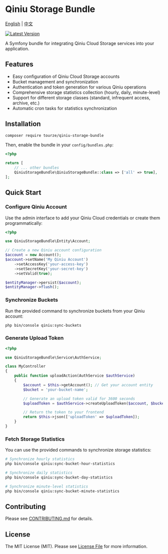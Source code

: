 # Qiniu Storage Bundle

[English](README.md) | [中文](README.zh-CN.md)

[![Latest Version](https://img.shields.io/packagist/v/tourze/qiniu-storage-bundle.svg?style=flat-square)](https://packagist.org/packages/tourze/qiniu-storage-bundle)

A Symfony bundle for integrating Qiniu Cloud Storage services into your application.

## Features

- Easy configuration of Qiniu Cloud Storage accounts
- Bucket management and synchronization
- Authentication and token generation for various Qiniu operations
- Comprehensive storage statistics collection (hourly, daily, minute-level)
- Support for different storage classes (standard, infrequent access, archive, etc.)
- Automatic cron tasks for statistics synchronization

## Installation

```bash
composer require tourze/qiniu-storage-bundle
```

Then, enable the bundle in your `config/bundles.php`:

```php
<?php

return [
    // ... other bundles
    QiniuStorageBundle\QiniuStorageBundle::class => ['all' => true],
];
```

## Quick Start

### Configure Qiniu Account

Use the admin interface to add your Qiniu Cloud credentials or create them programmatically:

```php
<?php

use QiniuStorageBundle\Entity\Account;

// Create a new Qiniu account configuration
$account = new Account();
$account->setName('My Qiniu Account')
    ->setAccessKey('your-access-key')
    ->setSecretKey('your-secret-key')
    ->setValid(true);

$entityManager->persist($account);
$entityManager->flush();
```

### Synchronize Buckets

Run the provided command to synchronize buckets from your Qiniu account:

```bash
php bin/console qiniu:sync-buckets
```

### Generate Upload Token

```php
<?php

use QiniuStorageBundle\Service\AuthService;

class MyController
{
    public function uploadAction(AuthService $authService)
    {
        $account = $this->getAccount(); // Get your account entity
        $bucket = 'your-bucket-name';

        // Generate an upload token valid for 3600 seconds
        $uploadToken = $authService->createUploadToken($account, $bucket, null, 3600);

        // Return the token to your frontend
        return $this->json(['uploadToken' => $uploadToken]);
    }
}
```

### Fetch Storage Statistics

You can use the provided commands to synchronize storage statistics:

```bash
# Synchronize hourly statistics
php bin/console qiniu:sync-bucket-hour-statistics

# Synchronize daily statistics
php bin/console qiniu:sync-bucket-day-statistics

# Synchronize minute-level statistics
php bin/console qiniu:sync-bucket-minute-statistics
```

## Contributing

Please see [CONTRIBUTING.md](CONTRIBUTING.md) for details.

## License

The MIT License (MIT). Please see [License File](LICENSE) for more information.
